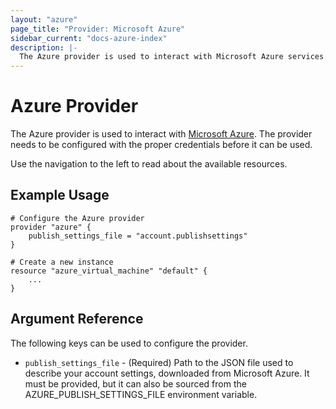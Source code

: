 ```yaml
---
layout: "azure"
page_title: "Provider: Microsoft Azure"
sidebar_current: "docs-azure-index"
description: |-
  The Azure provider is used to interact with Microsoft Azure services. The provider needs to be configured with the proper credentials before it can be used.
---
```


# Azure Provider

The Azure provider is used to interact with
[Microsoft Azure](http://azure.microsoft.com/). The provider needs
to be configured with the proper credentials before it can be used.

Use the navigation to the left to read about the available resources.

## Example Usage

```
# Configure the Azure provider
provider "azure" {
    publish_settings_file = "account.publishsettings"
}

# Create a new instance
resource "azure_virtual_machine" "default" {
    ...
}
```

## Argument Reference

The following keys can be used to configure the provider.

* `publish_settings_file` - (Required) Path to the JSON file used to describe
  your account settings, downloaded from Microsoft Azure. It must be provided,
  but it can also be sourced from the AZURE_PUBLISH_SETTINGS_FILE environment variable.
